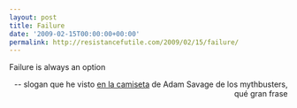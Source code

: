 ```yaml
---
layout: post
title: Failure
date: '2009-02-15T00:00:00+00:00'
permalink: http://resistancefutile.com/2009/02/15/failure/
---
```

<p class="frase">Failure is always an option</p><p align="right">-- slogan que he visto <a href="http://store.northshoreshirts.com/faisalopt.html">en la camiseta</a> de Adam Savage de los mythbusters, qué gran frase</p>
